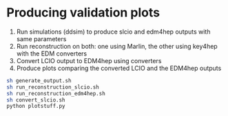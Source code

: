 # Producing validation plots

1. Run simulations (ddsim) to produce slcio and edm4hep outputs with same parameters
2. Run reconstruction on both: one using Marlin, the other using key4hep with the EDM converters
3. Convert LCIO output to EDM4hep using converters
4. Produce plots comparing the converted LCIO and the EDM4hep outputs

```sh
sh generate_output.sh
sh run_reconstruction_slcio.sh
sh run_reconstruction_edm4hep.sh
sh convert_slcio.sh
python plotstuff.py
```
